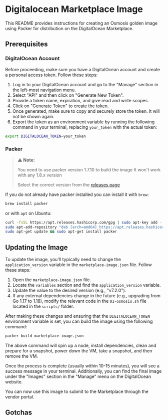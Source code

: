 # Digitalocean Marketplace Image

This README provides instructions for creating an Osmosis golden image using Packer for distribution on the DigitalOcean Marketplace.

## Prerequisites

### DigitalOcean Account

Before proceeding, make sure you have a DigitalOcean account and create a personal access token. Follow these steps:

1. Log in to your DigitalOcean account and go to the "Manage" section in the left-most navigation menu.
2. Select "API" and then click on "Generate New Token".
3. Provide a token name, expiration, and give read and write scopes.
4. Click on "Generate Token" to create the token.
5. Once generated, make sure to copy and securely store the token. It will not be shown again.
6. Export the token as an environment variable by running the following command in your terminal, replacing `your_token` with the actual token:

```bash
export DIGITALOCEAN_TOKEN=your_token
```

### Packer

> **⚠️ Note:**
>
> You need to use packer version 1.7.10 to build the image
> It won't work with any 1.8.x version
>
> Select the correct version from the [releases page](https://developer.hashicorp.com/packer/downloads)

If you do not already have packer installed you can install it with `brew`:

```bash
brew install packer
```

or with `apt` on Ubuntu:

```bash
curl -fsSL https://apt.releases.hashicorp.com/gpg | sudo apt-key add -
sudo apt-add-repository "deb [arch=amd64] https://apt.releases.hashicorp.com $(lsb_release -cs) main"
sudo apt-get update && sudo apt-get install packer
```

## Updating the Image

To update the image, you'll typically need to change the `application_version` variable in the `marketplace-image.json` file. Follow these steps:

1. Open the `marketplace-image.json` file.
2. Locate the `variables` section and find the `application_version` variable.
3. Update the value to the desired version (e.g., "v7.2.0").
4. If any external dependencies change in the future (e.g., upgrading from Go 1.17 to 1.18), modify the relevant code in the `01-osmosis.sh` file located in the `scripts/` folder.

After making these changes and ensuring that the `DIGITALOCEAN_TOKEN` environment variable is set, you can build the image using the following command:

```bash
packer build marketplace-image.json
```

The above command will spin up a node, install dependencies, clean and prepare for a snapshot, power down the VM, take a snapshot, and then remove the VM.

Once the process is complete (usually within 10-15 minutes), you will see a success message in your terminal. Additionally, you can find the final image under the "Images" section in the "Manage" menu on the DigitalOcean website.

You can now use this image to submit to the Marketplace through the vendor portal.

## Gotchas

